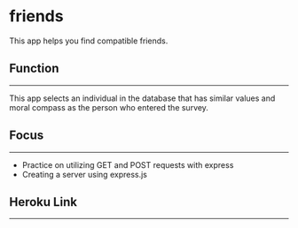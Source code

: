 # friends

This app helps you find compatible friends.

## Function
---
This app selects an individual in the database that has similar values and moral compass as the person who entered the survey. 

## Focus
--- 
* Practice on utilizing GET and POST requests with express
* Creating a server using express.js

## Heroku Link
---



